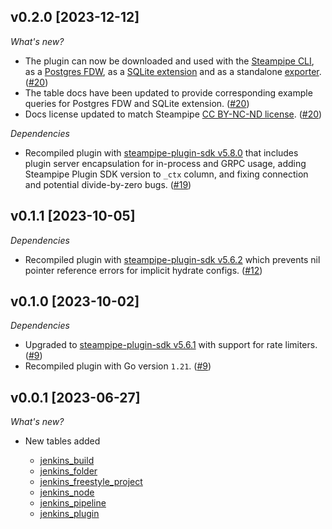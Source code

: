 ## v0.2.0 [2023-12-12]

_What's new?_

- The plugin can now be downloaded and used with the [Steampipe CLI](https://steampipe.io/docs), as a [Postgres FDW](https://steampipe.io/docs/steampipe_postgres/overview), as a [SQLite extension](https://steampipe.io/docs//steampipe_sqlite/overview) and as a standalone [exporter](https://steampipe.io/docs/steampipe_export/overview). ([#20](https://github.com/turbot/steampipe-plugin-jenkins/pull/20))
- The table docs have been updated to provide corresponding example queries for Postgres FDW and SQLite extension. ([#20](https://github.com/turbot/steampipe-plugin-jenkins/pull/20))
- Docs license updated to match Steampipe [CC BY-NC-ND license](https://github.com/turbot/steampipe-plugin-jenkins/blob/main/docs/LICENSE). ([#20](https://github.com/turbot/steampipe-plugin-jenkins/pull/20))

_Dependencies_

- Recompiled plugin with [steampipe-plugin-sdk v5.8.0](https://github.com/turbot/steampipe-plugin-sdk/blob/main/CHANGELOG.md#v580-2023-12-11) that includes plugin server encapsulation for in-process and GRPC usage, adding Steampipe Plugin SDK version to `_ctx` column, and fixing connection and potential divide-by-zero bugs. ([#19](https://github.com/turbot/steampipe-plugin-jenkins/pull/19))

## v0.1.1 [2023-10-05]

_Dependencies_

- Recompiled plugin with [steampipe-plugin-sdk v5.6.2](https://github.com/turbot/steampipe-plugin-sdk/blob/main/CHANGELOG.md#v562-2023-10-03) which prevents nil pointer reference errors for implicit hydrate configs. ([#12](https://github.com/turbot/steampipe-plugin-jenkins/pull/12))

## v0.1.0 [2023-10-02]

_Dependencies_

- Upgraded to [steampipe-plugin-sdk v5.6.1](https://github.com/turbot/steampipe-plugin-sdk/blob/main/CHANGELOG.md#v561-2023-09-29) with support for rate limiters. ([#9](https://github.com/turbot/steampipe-plugin-jenkins/pull/9))
- Recompiled plugin with Go version `1.21`. ([#9](https://github.com/turbot/steampipe-plugin-jenkins/pull/9))

## v0.0.1 [2023-06-27]

_What's new?_

- New tables added

  - [jenkins_build](https://hub.steampipe.io/plugins/turbot/jenkins/tables/jenkins_build)
  - [jenkins_folder](https://hub.steampipe.io/plugins/turbot/jenkins/tables/jenkins_folder)
  - [jenkins_freestyle_project](https://hub.steampipe.io/plugins/turbot/jenkins/tables/jenkins_freestyle_project)
  - [jenkins_node](https://hub.steampipe.io/plugins/turbot/jenkins/tables/jenkins_node)
  - [jenkins_pipeline](https://hub.steampipe.io/plugins/turbot/jenkins/tables/jenkins_pipeline)
  - [jenkins_plugin](https://hub.steampipe.io/plugins/turbot/jenkins/tables/jenkins_plugin)
